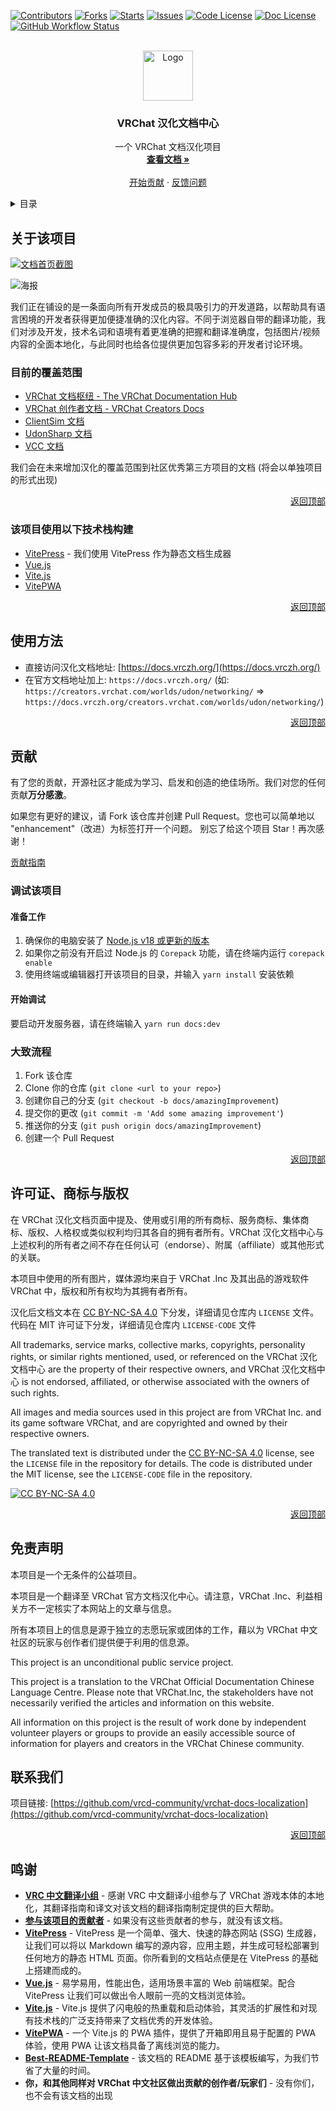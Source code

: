<a name="readme-top"></a>


[![Contributors][contributors-shield]][contributors-url]
[![Forks][forks-shield]][forks-url]
[![Starts][stars-shield]][stars-url]
[![Issues][issues-shield]][issues-url]
[![Code License][code-license-shield]][code-license-url]
[![Doc License][doc-license-shield]][doc-license-url]
[![GitHub Workflow Status][workflow-status-shield]][workflow-status-url]

<!-- PROJECT LOGO -->
<br />
<div align="center">
  <a href="https://github.com/vrcd-community/vrchat-docs-localization">
    <img src="docs/public/site-icons/icons/android-chrome-192x192.png" alt="Logo" width="80" height="80">
  </a>

<h3 align="center">VRChat 汉化文档中心</h3>

  <p align="center">
    一个 VRChat 文档汉化项目
    <br />
    <a href="https://docs.vrczh.org/"><strong>查看文档 »</strong></a>
    <br />
    <br />
    <a href="https://github.com/vrcd-community/vrchat-docs-localization">开始贡献</a>
    ·
    <a href="https://github.com/vrcd-community/vrchat-docs-localization/issues">反馈问题</a>
  </p>
</div>



<!-- TABLE OF CONTENTS -->
<details>
  <summary>目录</summary>
  <ol>
    <li>
      <a href="#关于该项目">关于该项目</a>
    </li>
    <li><a href="#使用方法">使用方法</a></li>
    <li><a href="#贡献">贡献</a></li>
    <li><a href="#许可证">许可证</a></li>
    <li><a href="#联系我们">联系我们</a></li>
    <li><a href="#鸣谢">鸣谢</a></li>
  </ol>
</details>

<!-- ABOUT THE PROJECT -->
## 关于该项目

[![文档首页截图][product-screenshot]](https://docs.vrczh.org/)

![海报][Poster]

我们正在铺设的是一条面向所有开发成员的极具吸引力的开发道路，以帮助具有语言困境的开发者获得更加便捷准确的汉化内容。不同于浏览器自带的翻译功能，我们对涉及开发，技术名词和语境有着更准确的把握和翻译准确度，包括图片/视频内容的全面本地化，与此同时也给各位提供更加包容多彩的开发者讨论环境。

### 目前的覆盖范围

- [VRChat 文档枢纽 - The VRChat Documentation Hub](https://docs.vrchat.com/)
- [VRChat 创作者文档 - VRChat Creators Docs](https://creator.vrchat.com/)
- [ClientSim 文档](https://clientsim.docs.vrchat.com/)
- [UdonSharp 文档](https://udonsharp.docs.vrchat.com/)
- [VCC 文档](https://vcc.docs.vrchat.com/)

我们会在未来增加汉化的覆盖范围到社区优秀第三方项目的文档 (将会以单独项目的形式出现)

<p align="right"><a href="#readme-top">返回顶部</a></p>

### 该项目使用以下技术栈构建

* [VitePress](https://vitepress.dev/) - 我们使用 VitePress 作为静态文档生成器
* [Vue.js](https://cn.vuejs.org/)
* [Vite.js](https://cn.vitejs.dev/)
* [VitePWA](https://vite-pwa-org.netlify.app/)

<p align="right"><a href="#readme-top">返回顶部</a></p>

<!-- USAGE EXAMPLES -->
## 使用方法

- 直接访问汉化文档地址: [https://docs.vrczh.org/](https://docs.vrczh.org/)
- 在官方文档地址加上: `https://docs.vrczh.org/` (如: `https://creators.vrchat.com/worlds/udon/networking/` => `https://docs.vrczh.org/creators.vrchat.com/worlds/udon/networking/`)

<p align="right"><a href="#readme-top">返回顶部</a></p>

<!-- CONTRIBUTING -->
## 贡献

有了您的贡献，开源社区才能成为学习、启发和创造的绝佳场所。我们对您的任何贡献**万分感激**。

如果您有更好的建议，请 Fork 该仓库并创建 Pull Request。您也可以简单地以 "enhancement"（改进）为标签打开一个问题。
别忘了给这个项目 Star！再次感谢！

[贡献指南](contribution.md)

### 调试该项目

#### 准备工作

1. 确保你的电脑安装了 [Node.js v18 或更新的版本](https://nodejs.org/)
2. 如果你之前没有开启过 Node.js 的 `Corepack` 功能，请在终端内运行 `corepack enable`
3. 使用终端或编辑器打开该项目的目录，并输入 `yarn install` 安装依赖

#### 开始调试

要启动开发服务器，请在终端输入 `yarn run docs:dev`

### 大致流程

1. Fork 该仓库
2. Clone 你的仓库 (`git clone <url to your repo>`)
3. 创建你自己的分支 (`git checkout -b docs/amazingImprovement`)
4. 提交你的更改 (`git commit -m 'Add some amazing improvement'`)
5. 推送你的分支 (`git push origin docs/amazingImprovement`)
6. 创建一个 Pull Request

<p align="right"><a href="#readme-top">返回顶部</a></p>

<!-- LICENSE -->
## 许可证、商标与版权

在 VRChat 汉化文档页面中提及、使用或引用的所有商标、服务商标、集体商标、版权、人格权或类似权利均归其各自的拥有者所有。VRChat 汉化文档中心与上述权利的所有者之间不存在任何认可（endorse）、附属（affiliate）或其他形式的关联。

本项目中使用的所有图片，媒体源均来自于 VRChat .Inc 及其出品的游戏软件 VRChat 中，版权和所有权均为其拥有者所有。

汉化后文档文本在 [CC BY-NC-SA 4.0](http://creativecommons.org/licenses/by-nc-sa/4.0/) 下分发，详细请见仓库内 `LICENSE` 文件。代码在 MIT 许可证下分发，详细请见仓库内 `LICENSE-CODE` 文件

All trademarks, service marks, collective marks, copyrights, personality rights, or similar rights mentioned, used, or referenced on the VRChat 汉化文档中心 are the property of their respective owners, and VRChat 汉化文档中心 is not endorsed, affiliated, or otherwise associated with the owners of such rights.

All images and media sources used in this project are from VRChat Inc. and its game software VRChat, and are copyrighted and owned by their respective owners.

The translated text is distributed under the [CC BY-NC-SA 4.0](http://creativecommons.org/licenses/by-nc-sa/4.0/) license, see the `LICENSE` file in the repository for details. The code is distributed under the MIT license, see the `LICENSE-CODE` file in the repository.

[![CC BY-NC-SA 4.0][cc-by-nc-sa-image]][doc-license-url]

<p align="right"><a href="#readme-top">返回顶部</a></p>

## 免责声明

本项目是一个无条件的公益项目。

本项目是一个翻译至 VRChat 官方文档汉化中心。请注意，VRChat .Inc、利益相关方不一定核实了本网站上的文章与信息。

所有本项目上的信息是源于独立的志愿玩家或团体的工作，藉以为 VRChat 中文社区的玩家与创作者们提供便于利用的信息源。

This project is an unconditional public service project.

This project is a translation to the VRChat Official Documentation Chinese Language Centre. Please note that VRChat.Inc, the stakeholders have not necessarily verified the articles and information on this website.

All information on this project is the result of work done by independent volunteer players or groups to provide an easily accessible source of information for players and creators in the VRChat Chinese community.

<!-- CONTACT -->
## 联系我们

项目链接: [https://github.com/vrcd-community/vrchat-docs-localization](https://github.com/vrcd-community/vrchat-docs-localization)

<p align="right"><a href="#readme-top">返回顶部</a></p>

<!-- ACKNOWLEDGMENTS -->
## 鸣谢

* **[VRC 中文翻译小组](https://vrc.group/VRCZH.0723)** - 感谢 VRC 中文翻译小组参与了 VRChat 游戏本体的本地化，其翻译指南和译文对该文档的翻译指南制定提供的巨大帮助。
* **[参与该项目的贡献者][contributors-url]** - 如果没有这些贡献者的参与，就没有该文档。
* **[VitePress](https://vitepress.dev)** - VitePress 是一个简单、强大、快速的静态网站 (SSG) 生成器，让我们可以将以 Markdown 编写的源内容，应用主题，并生成可轻松部署到任何地方的静态 HTML 页面。你所看到的文档站点便是在 VitePress 的基础上搭建而成的。
* **[Vue.js](https://cn.vuejs.org)** - 易学易用，性能出色，适用场景丰富的 Web 前端框架。配合 VitePress 让我们可以做出令人眼前一亮的文档浏览体验。
* **[Vite.js](https://cn.vitejs.dev)** - Vite.js 提供了闪电般的热重载和启动体验，其灵活的扩展性和对现有技术栈的广泛支持带来了文档优秀的开发体验。
* **[VitePWA](https://vite-pwa-org.netlify.app/)** - 一个 Vite.js 的 PWA 插件，提供了开箱即用且易于配置的 PWA 体验，使用 PWA 让该文档具备了离线浏览的能力。
* **[Best-README-Template](https://github.com/othneildrew/Best-README-Template)** - 该文档的 README 基于该模板编写，为我们节省了大量的时间。
* **你，和其他同样对 VRChat 中文社区做出贡献的创作者/玩家们** - 没有你们，也不会有该文档的出现

<!-- MARKDOWN LINKS & IMAGES -->
<!-- https://www.markdownguide.org/basic-syntax/#reference-style-links -->
[contributors-shield]: https://img.shields.io/github/contributors/vrcd-community/vrchat-docs-localization.svg?style=for-the-badge
[contributors-url]: https://github.com/vrcd-community/vrchat-docs-localization/graphs/contributors

[forks-shield]: https://img.shields.io/github/forks/vrcd-community/vrchat-docs-localization.svg?style=for-the-badge
[forks-url]: https://github.com/vrcd-community/vrchat-docs-localization/network/members

[stars-shield]: https://img.shields.io/github/stars/vrcd-community/vrchat-docs-localization.svg?style=for-the-badge
[stars-url]: https://github.com/vrcd-community/vrchat-docs-localization/stargazers

[issues-shield]: https://img.shields.io/github/issues/vrcd-community/vrchat-docs-localization.svg?style=for-the-badge
[issues-url]: https://github.com/vrcd-community/vrchat-docs-localization/issues

[code-license-shield]: https://img.shields.io/badge/CODE%20License-MIT-green.svg?style=for-the-badge
[code-license-url]: https://github.com/vrcd-community/vrchat-docs-localization/blob/master/LICENSE-CODE

[doc-license-shield]: https://img.shields.io/badge/DOC%20License-CC%20BY--NC--SA%204.0-lightgrey.svg?style=for-the-badge
[doc-license-url]: http://creativecommons.org/licenses/by-nc-sa/4.0/

[workflow-status-shield]: https://img.shields.io/github/actions/workflow/status/vrcd-community/vrchat-docs-localization/deploy-pages.yml?style=for-the-badge
[workflow-status-url]: https://github.com/vrcd-community/vrchat-docs-localization/actions/workflows/deploy-pages.yml

[product-screenshot]: screenshot.png
[Poster]: poster.png
[cc-by-nc-sa-image]: https://licensebuttons.net/l/by-nc-sa/4.0/88x31.png
